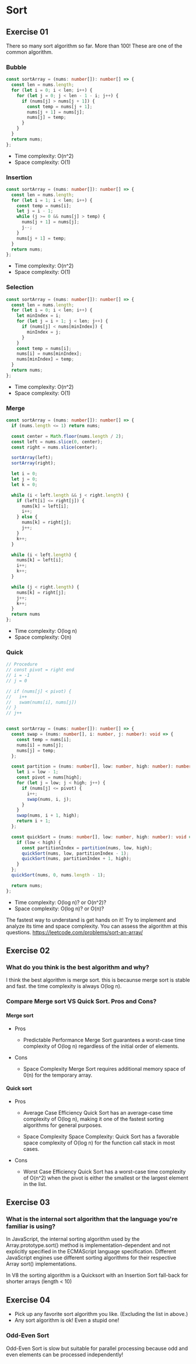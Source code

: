 # Sort

## Exercise 01
There so many sort algorithm so far. More than 100!
These are one of the common algorithm. 

### Bubble
```ts
const sortArray = (nums: number[]): number[] => {
  const len = nums.length;
  for (let i = 0; i < len; i++) {
    for (let j = 0; j < len - 1 - i; j++) {
      if (nums[j] > nums[j + 1]) {
        const temp = nums[j + 1];
        nums[j + 1] = nums[j];
        nums[j] = temp;
      }
    }
  }
  return nums;
};
```
- Time complexity: O(n^2)
- Space complexity: O(1)

### Insertion
```ts
const sortArray = (nums: number[]): number[] => {
  const len = nums.length;
  for (let i = 1; i < len; i++) {
    const temp = nums[i];
    let j = i - 1;
    while (j >= 0 && nums[j] > temp) {
      nums[j + 1] = nums[j];
      j--;
    }
    nums[j + 1] = temp;
  }
  return nums;
};
```

- Time complexity: O(n^2)
- Space complexity: O(1)

### Selection
```ts
const sortArray = (nums: number[]): number[] => {
  const len = nums.length;
  for (let i = 0; i < len; i++) {
    let minIndex = i;
    for (let j = i + 1; j < len; j++) {
      if (nums[j] < nums[minIndex]) {
        minIndex = j;
      }
    }
    const temp = nums[i];
    nums[i] = nums[minIndex];
    nums[minIndex] = temp;
  }
  return nums;
};
```
- Time complexity: O(n^2)
- Space complexity: O(1)

### Merge
```ts
const sortArray = (nums: number[]): number[] => {
  if (nums.length <= 1) return nums;

  const center = Math.floor(nums.length / 2);
  const left = nums.slice(0, center);
  const right = nums.slice(center);

  sortArray(left);
  sortArray(right);

  let i = 0;
  let j = 0;
  let k = 0;

  while (i < left.length && j < right.length) {
    if (left[i] <= right[j]) {
      nums[k] = left[i];
      i++;
    } else {
      nums[k] = right[j];
      j++;
    }
    k++;
  }

  while (i < left.length) {
    nums[k] = left[i];
    i++;
    k++;
  }

  while (j < right.length) {
    nums[k] = right[j];
    j++;
    k++;
  }
  return nums
};
```
- Time complexity: O(log n)
- Space complexity: O(n)

### Quick
```ts
// Procedure
// const pivot = right end
// i = -1
// j = 0

// if (nums[j] < pivot) {
//   i++
//   swam(nums[i], nums[j])
// }
// j++


const sortArray = (nums: number[]): number[] => {
  const swap = (nums: number[], i: number, j: number): void => {
    const temp = nums[i];
    nums[i] = nums[j];
    nums[j] = temp;
  };

  const partition = (nums: number[], low: number, high: number): number => {
    let i = low - 1;
    const pivot = nums[high];
    for (let j = low; j < high; j++) {
      if (nums[j] <= pivot) {
        i++;
        swap(nums, i, j);
      }
    }
    swap(nums, i + 1, high);
    return i + 1;
  };

  const quickSort = (nums: number[], low: number, high: number): void => {
    if (low < high) {
      const partitionIndex = partition(nums, low, high);
      quickSort(nums, low, partitionIndex - 1);
      quickSort(nums, partitionIndex + 1, high);
    }
  };
  quickSort(nums, 0, nums.length - 1);

  return nums;
};
```
- Time complexity: O(log n)? or O(n^2)?
- Space complexity: O(log n)? or O(n)?

The fastest way to understand is get hands on it!
Try to implement and analyze its time and space complexity.
You can assess the algorithm at this questions. 
https://leetcode.com/problems/sort-an-array/


## Exercise 02
### What do you think is the best algorithm and why?
I think the best algorithm is merge sort.
this is becaunse merge sort is stable and fast.
the time complexity is always O(log n).

### Compare Merge sort VS Quick Sort. Pros and Cons?
#### Merge sort
- Pros
    - Predictable Performance
        Merge Sort guarantees a worst-case time complexity of O(log n) regardless of the initial order of elements.

- Cons
    - Space Complexity
        Merge Sort requires additional memory space of 0(n) for the temporary array.

#### Quick sort
- Pros
    - Average Case Efficiency
        Quick Sort has an average-case time complexity of O(log n), making it one of the fastest sorting algorithms for general purposes.

    - Space Complexity
        Space Complexity: Quick Sort has a favorable space complexity of O(log n) for the function call stack in most cases.

- Cons
    - Worst Case Efficiency
        Quick Sort has a worst-case time complexity of O(n^2) when the pivot is either the smallest or the largest element in the list.

## Exercise 03
### What is the internal sort algorithm that the language you're familiar is using?

In JavaScript, the internal sorting algorithm used by the Array.prototype.sort() method is implementation-dependent and not explicitly specified in the ECMAScript language specification. Different JavaScript engines use different sorting algorithms for their respective Array sort() implementations.

In V8 the sorting algorithm is a Quicksort with an Insertion Sort fall-back for shorter arrays (length < 10)

## Exercise 04

- Pick up any favorite sort algorithm you like. (Excluding the list in above.)
- Any sort algorithm is ok! Even a stupid one!

### Odd-Even Sort 
Odd-Even Sort is slow but suitable for parallel processing because odd and even elements can be processed independently!